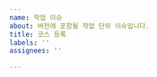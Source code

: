 ```yaml
---
name: 작업 이슈
about: 버전에 포함될 작업 단위 이슈입니다.
title: 코스 등록
labels: ''
assignees: ''

---
```


<!--
사용자를 위한 코스 등록 기능을 구현합니다.
-->
